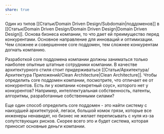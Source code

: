 ```yaml
---
share: true
---
```


Один из типов [[Статьи/Domain Driven Design/Subdomain|поддоменов]] в [[Статьи/Domain Driven Design/Domain Driven Design|Domain Driven Design]]. Основа бизнеса компании, то что дает ей преимущество перед конкурентами. Основное направление для инноваций и оптимизации. Чем сложнее и совершеннее core поддомен, тем сложнее конкурентам догнать компанию.

Разработкой core поддомена компании должны заниматься только наиболее опытные штатные сотрудники компании. В качестве архитектурного стиля стоит придерживаться [[Статьи/Архитектура/Архитектура Приложений/Clean Architecture|Clean Architecture]].
Чтобы определить core поддомен компании, посмотрите, что отличает ее от конкурентов. Есть ли у компании «секретный соус», которого нет у конкурентов? Например, интеллектуальная собственность, патенты, алгоритмы, разработанные собственными силами?

Еще один способ определить core поддомен - это найти систему с наихудшей архитектурой, легаси, большой комок грязи, которые все инженеры ненавидят, но бизнес не желает переписывать с нуля из-за сопутствующих рисков. Скорее всего это и будет система, которая приносит основные деньги компании.